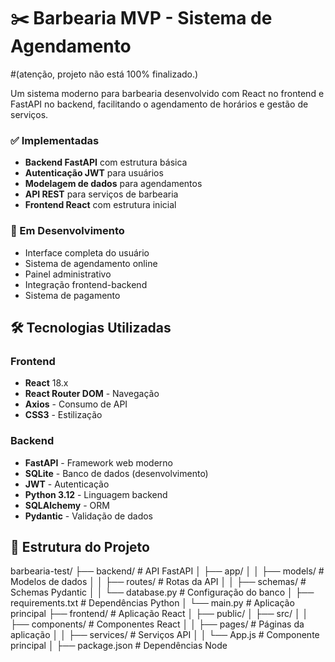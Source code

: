 # ✂️ Barbearia MVP - Sistema de Agendamento
#(atenção, projeto não está 100% finalizado.)



Um sistema moderno para barbearia desenvolvido com React no frontend e FastAPI no backend, facilitando o agendamento de horários e gestão de serviços.

### ✅ Implementadas
- **Backend FastAPI** com estrutura básica
- **Autenticação JWT** para usuários
- **Modelagem de dados** para agendamentos
- **API REST** para serviços de barbearia
- **Frontend React** com estrutura inicial

### 🚧 Em Desenvolvimento
- Interface completa do usuário
- Sistema de agendamento online
- Painel administrativo
- Integração frontend-backend
- Sistema de pagamento

## 🛠️ Tecnologias Utilizadas

### Frontend
- **React** 18.x
- **React Router DOM** - Navegação
- **Axios** - Consumo de API
- **CSS3** - Estilização

### Backend
- **FastAPI** - Framework web moderno
- **SQLite** - Banco de dados (desenvolvimento)
- **JWT** - Autenticação
- **Python 3.12** - Linguagem backend
- **SQLAlchemy** - ORM
- **Pydantic** - Validação de dados

## 📁 Estrutura do Projeto
barbearia-test/
├── backend/ # API FastAPI
│ ├── app/
│ │ ├── models/ # Modelos de dados
│ │ ├── routes/ # Rotas da API
│ │ ├── schemas/ # Schemas Pydantic
│ │ └── database.py # Configuração do banco
│ ├── requirements.txt # Dependências Python
│ └── main.py # Aplicação principal
├── frontend/ # Aplicação React
│ ├── public/
│ ├── src/
│ │ ├── components/ # Componentes React
│ │ ├── pages/ # Páginas da aplicação
│ │ ├── services/ # Serviços API
│ │ └── App.js # Componente principal
│ ├── package.json # Dependências Node
